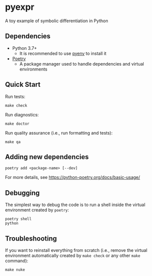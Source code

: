 # pyexpr

A toy example of symbolic differentiation in Python

## Dependencies
+ Python 3.7+
  + It is recommended to use [pyenv](https://github.com/pyenv/pyenv#installation) to install it
+ [Poetry](https://python-poetry.org/docs/#installation)
  + A package manager used to handle dependencies and virtual environments

## Quick Start
Run tests:
```shell
make check
```

Run diagnostics:
```shell
make doctor
```

Run quality assurance (i.e., run formatting and tests):
```shell
make qa
```

## Adding new dependencies
```shell
poetry add <package-name> [--dev]
```
For more details, see https://python-poetry.org/docs/basic-usage/

## Debugging
The simplest way to debug the code is to run a shell inside the virtual environment created by `poetry`:
```shell
poetry shell
python
```

## Troubleshooting
If you want to reinstall everything from scratch (i.e., remove the virtual environment automatically created by `make check` or any other `make` command):
```shell
make nuke
```
